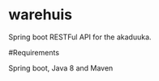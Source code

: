 # warehuis
Spring boot RESTFul API for the akaduuka. 

#Requirements

Spring boot, Java 8 and Maven
